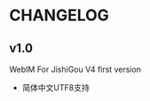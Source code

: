 CHANGELOG
==============================

v1.0
-------------------------------

WebIM For JishiGou V4 first version

*	简体中文UTF8支持
